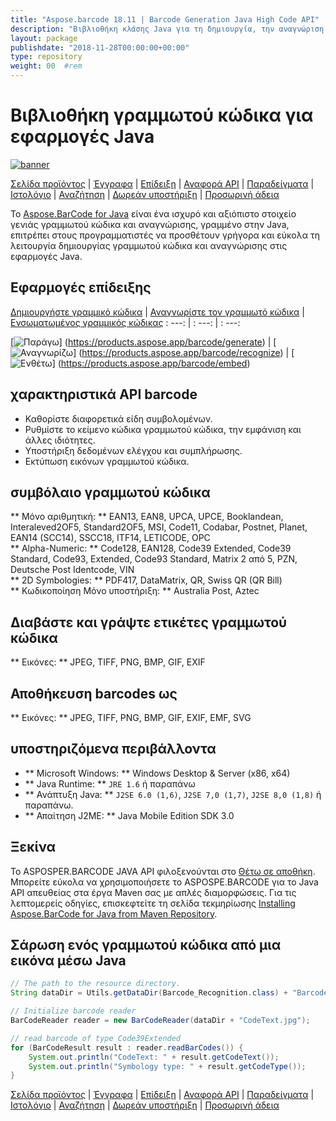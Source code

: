 ```yaml
---
title: "Aspose.barcode 18.11 | Barcode Generation Java High Code API" 
description: "Βιβλιοθήκη κλάσης Java για τη δημιουργία, την αναγνώριση και τη μετατροπή των γραμμωτών κώδικα. Υποστηρίζει αριθμητικές, αλφαριθμητικές και 2D συμβολαίες γραμμωτού κώδικα. Προσαρμόστε τους barcodes στην εφαρμογή Java." 
layout: package
publishdate: "2018-11-28T00:00:00+00:00"
type: repository
weight: 00	#rem
---
```


# Βιβλιοθήκη γραμμωτού κώδικα για εφαρμογές Java
[![banner](../aspose_barcode-for-java-banner.png)](./)

[Σελίδα προϊόντος](https://products.aspose.com/barcode/java) | [Έγγραφα](https://docs.aspose.com/barcode/java/) | [Επίδειξη](https://products.aspose.app/barcode/family) | [Αναφορά API](https://apireference.aspose.com/barcode/java) | [Παραδείγματα](https://github.com/aspose-barcode/Aspose.BarCode-for-Java) | [Ιστολόγιο](https://blog.aspose.com/category/barcode/) | [Αναζήτηση](https://search.aspose.com/) | [Δωρεάν υποστήριξη](https://forum.aspose.com/c/barcode) | [Προσωρινή άδεια](https://purchase.aspose.com/temporary-license)

Το [Aspose.BarCode for Java](https://products.aspose.com/barcode/java) είναι ένα ισχυρό και αξιόπιστο στοιχείο γενιάς γραμμωτού κώδικα και αναγνώρισης, γραμμένο στην Java, επιτρέπει στους προγραμματιστές να προσθέτουν γρήγορα και εύκολα τη λειτουργία δημιουργίας γραμμωτού κώδικα και αναγνώρισης στις εφαρμογές Java.

## Εφαρμογές επίδειξης

[Δημιουργήστε γραμμικό κώδικα](https://products.aspose.app/barcode/generate) | [Αναγνωρίστε τον γραμμωτό κώδικα](https://products.aspose.app/barcode/recognize) | [Ενσωματωμένος γραμμικός κώδικας](https://products.aspose.app/barcode/embed)
: ---: | : ---: | : ---:

[![Παράγω](https://products.aspose.app/barcode/generate/img/aspose_generate-app-48.png)] (https://products.aspose.app/barcode/generate) | [![Αναγνωρίζω](https://products.aspose.app/barcode/recognize/img/aspose_recognize-app-48.png)] (https://products.aspose.app/barcode/recognize) | [![Ενθέτω](https://products.aspose.app/barcode/embed/img/aspose_embed-app-48.png)] (https://products.aspose.app/barcode/embed)

## χαρακτηριστικά API barcode
- Καθορίστε διαφορετικά είδη συμβολομένων.
- Ρυθμίστε το κείμενο κώδικα γραμμωτού κώδικα, την εμφάνιση και άλλες ιδιότητες.
- Υποστήριξη δεδομένων ελέγχου και συμπλήρωσης.
- Εκτύπωση εικόνων γραμμωτού κώδικα.

## συμβόλαιο γραμμωτού κώδικα
** Μόνο αριθμητική: ** EAN13, EAN8, UPCA, UPCE, Booklandean, Interaleved2OF5, Standard2OF5, MSI, Code11, Codabar, Postnet, Planet, EAN14 (SCC14), SSCC18, ITF14, LETICODE, OPC \
** Alpha-Numeric: ** Code128, EAN128, Code39 Extended, Code39 Standard, Code93, Extended, Code93 Standard, Matrix 2 από 5, PZN, Deutsche Post Identcode, VIN \
** 2D Symbologies: ** PDF417, DataMatrix, QR, Swiss QR (QR Bill) \
** Κωδικοποίηση Μόνο υποστήριξη: ** Australia Post, Aztec

## Διαβάστε και γράψτε ετικέτες γραμμωτού κώδικα
** Εικόνες: ** JPEG, TIFF, PNG, BMP, GIF, EXIF

## Αποθήκευση barcodes ως
** Εικόνες: ** JPEG, TIFF, PNG, BMP, GIF, EXIF, EMF, SVG

## υποστηριζόμενα περιβάλλοντα
- ** Microsoft Windows: ** Windows Desktop & Server (x86, x64)
- ** Java Runtime: ** `JRE 1.6` ή παραπάνω
- ** Ανάπτυξη Java: ** `J2SE 6.0 (1,6)`, `J2SE 7,0 (1,7)`, `J2SE 8,0 (1,8)` ή παραπάνω.
- ** Απαίτηση J2ME: ** Java Mobile Edition SDK 3.0

## Ξεκίνα

Το ASPOSPER.BARCODE JAVA API φιλοξενούνται στο [Θέτω σε αποθήκη](https://releases.aspose.com/barcode/java/). Μπορείτε εύκολα να χρησιμοποιήσετε το ASPOSPE.BARCODE για το Java API απευθείας στα έργα Maven σας με απλές διαμορφώσεις. Για τις λεπτομερείς οδηγίες, επισκεφτείτε τη σελίδα τεκμηρίωσης [Installing Aspose.BarCode for Java from Maven Repository](https://docs.aspose.com/barcode/java/installation/).

## Σάρωση ενός γραμμωτού κώδικα από μια εικόνα μέσω Java

```java
// The path to the resource directory.
String dataDir = Utils.getDataDir(Barcode_Recognition.class) + "BarcodeReader/basic_features/";

// Initialize barcode reader
BarCodeReader reader = new BarCodeReader(dataDir + "CodeText.jpg");

// read barcode of type Code39Extended
for (BarCodeResult result : reader.readBarCodes()) {
    System.out.println("CodeText: " + result.getCodeText());
    System.out.println("Symbology type: " + result.getCodeType());
}
```

[Σελίδα προϊόντος](https://products.aspose.com/barcode/java) | [Έγγραφα](https://docs.aspose.com/barcode/java/) | [Επίδειξη](https://products.aspose.app/barcode/family) | [Αναφορά API](https://apireference.aspose.com/barcode/java) | [Παραδείγματα](https://github.com/aspose-barcode/Aspose.BarCode-for-Java) | [Ιστολόγιο](https://blog.aspose.com/category/barcode/) | [Αναζήτηση](https://search.aspose.com/) | [Δωρεάν υποστήριξη](https://forum.aspose.com/c/barcode) | [Προσωρινή άδεια](https://purchase.aspose.com/temporary-license)
